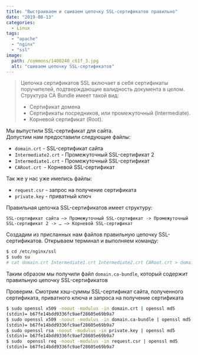 ```yaml
---
title: "Выстраиваем и сшиваем цепочку SSL-сертификатов правильно"
date: "2019-08-13"
categories: 
  - Linux
tags: 
  - "apache"
  - "nginx"
  - "ssl"
image:
  path: /commons/1400240_c61f_3.jpg
  alt: "сшиваем цепочку SSL-сертификатов"
---
```


> Цепочка сертификатов SSL включает в себя сертификаты поручителей, подтверждающие валидность документа в целом. Структура CA Bundle имеет такой вид:
> - Сертификат домена
> - Сертификаты посредников, или промежуточный (Intermediate).
> - Корневой сертификат (Root). 

Мы выпустили SSL-сертификат для сайта.  
Допустим нам предоставили следующие файлы:

- `domain.crt` - SSL-сертификат сайта
- `Intermediate2.crt` - Промежуточный SSL-сертификат 2
- `Intermediate1.crt` - Промежуточный SSL-сертификат
- `CARoot.crt `- Корневой SSL-сертификат

Так же у нас уже имелись файлы:

- `request.csr` - запрос на получение сертификата
- `private.key` - приватный ключ


Правильная цепочка SSL-сертификатов имеет структуру:

```
SSL-сертификат сайта —> Промежуточный SSL-сертификат -> Промежуточный SSL-сертификат 2 -> … —> Корневой SSL-сертификат
```

Создадим из присланных нам файлов правильную цепочку SSL-сертификатов. Открываем терминал и выполняем команду:

```sh
$ cd /etc/nginx/ssl
$ sudo su
# cat domain.crt Intermediate1.crt Intermediate2.crt CARoot.crt > domain.ca-bundle
```

Таким образом мы получили файл `domain.ca-bundle`, который содержит правильную цепочку SSL-сертификатов

Проверим. Смотрим хэш-суммы SSL-сертификат сайта, полученного сертификата, приватного ключа и запроса на получение сертификата

```sh
$ sudo openssl x509 -noout -modulus -in domain.crt | openssl md5
(stdin)= b67fe14bdd9336fc9aef28605e69b9a7
$ sudo openssl x509 -noout -modulus -in domain.ca-bundle | openssl md5
(stdin)= b67fe14bdd9336fc9aef28605e69b9a7
$ sudo openssl rsa -noout -modulus -in private.key | openssl md5
(stdin)= b67fe14bdd9336fc9aef28605e69b9a7
$ sudo  openssl req -noout -modulus -in request.csr | openssl md5
(stdin)= b67fe14bdd9336fc9aef28605e69b9a7
```